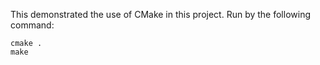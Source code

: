This demonstrated the use of CMake in this project. Run by the following command:
```
cmake .
make  
```
